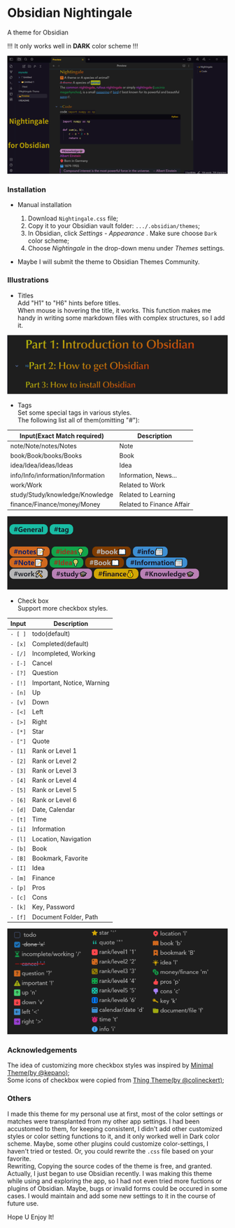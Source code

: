 # Obsidian Nightingale
 
 A theme for Obsidian

!!! It only works well in **DARK** color scheme !!!

![cover](/image/cover.png)

### Installation
+ Manual installation
  1. Download `Nightingale.css` file;
  2. Copy it to your Obsidian vault folder: `.../.obsidian/themes`;
  3. In Obsidian, click *Settings - Appearance* . Make sure choose `Dark` color scheme;
  4. Choose *Nightingale* in the drop-down menu under *Themes* settings.

+ Maybe I will submit the theme to Obsidian Themes Community.

### Illustrations
+ Titles  
Add "H1" to "H6" hints before titles.   
When mouse is hovering the title, it works. This function makes me handy in writing some markdown files with complex structures, so I add it.  

![title](/image/title.png)

+ Tags  
Set some special tags in various styles.  
The following list all of them(omitting "#"):   

|Input(Exact Match required)|Description|
|-----|-----|
|note/Note/notes/Notes|Note|
|book/Book/books/Books|Book|
|idea/Idea/ideas/Ideas|Idea|
|info/Info/information/Information|Information, News...|
|work/Work|Related to Work|
|study/Study/knowledge/Knowledge|Related to Learning|
|finance/Finance/money/Money|Related to Finance Affair|

![tag](/image/tag.png)  

+ Check box  
Support more checkbox styles.  

|Input|Description|
|-----|-----|
|`- [ ]`|todo(default)|
|`- [x]`|Completed(default)|
|`- [/]`|Incompleted, Working|
|`- [-]`|Cancel|
|`- [?]`|Question|
|`- [!]`|Important, Notice, Warning|
|`- [n]`|Up|
|`- [v]`|Down|
|`- [<]`|Left|
|`- [>]`|Right|
|`- [*]`|Star|
|`- ["]`|Quote|
|`- [1]`|Rank or Level 1|
|`- [2]`|Rank or Level 2|
|`- [3]`|Rank or Level 3|
|`- [4]`|Rank or Level 4|
|`- [5]`|Rank or Level 5|
|`- [6]`|Rank or Level 6|
|`- [d]`|Date, Calendar|
|`- [t]`|Time|
|`- [i]`|Information|
|`- [l]`|Location, Navigation|
|`- [b]`|Book|
|`- [B]`|Bookmark, Favorite|
|`- [I]`|Idea|
|`- [m]`|Finance|
|`- [p]`|Pros|
|`- [c]`|Cons|
|`- [k]`|Key, Password|
|`- [f]`|Document Folder, Path|

![checkbox](/image/checkbox.png)  

### Acknowledgements  
The idea of customizing more checkbox styles was inspired by [Minimal Theme(by @kepano)](https://github.com/kepano/obsidian-minimal);  
Some icons of checkbox were copied from [Thing Theme(by @colineckert)](https://github.com/colineckert/obsidian-things);  

### Others  
I made this theme for my personal use at first,  most of the color settings or matches were transplanted from my other app settings. I had been accustomed to them, for keeping consistent, I didn't add other customized styles or color setting functions to it, and it only worked well in Dark color scheme. Maybe, some other plugins could customize color-settings, I haven't tried or tested. Or, you could rewrite the `.css` file based on your favorite.   
Rewriting, Copying the source codes of the theme is free, and granted.  
Actually, I just began to use Obsidian recently. I was making this theme while using and exploring the app, so I had not even tried more fuctions or plugins of Obsidian. Maybe, bugs or invalid forms could be occured in some cases. I would maintain and add some new settings to it in the course of future use.  

Hope U Enjoy It!
